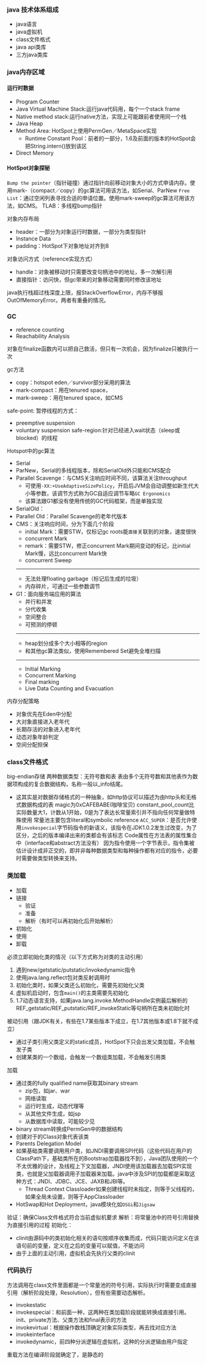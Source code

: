 ### java 技术体系组成
- java语言
- java虚拟机
- class文件格式
- java api类库
- 三方java类库

### java内存区域
#### 运行时数据
- Program Counter
- Java Virtual Machine Stack:运行java代码用，每个一个stack frame
- Native method stack:运行native方法，实现上可能跟前者使用同一个栈
- Java Heap
- Method Area: HotSpot上使用PermGen／MetaSpace实现
    - Runtime Constant Pool：前者的一部分，1.6及前面的版本的HotSpot会把String.intern()放到该区
- Direct Memory

#### HotSpot对象探秘
`Bump the pointer`（指针碰撞）通过指针向前移动对象大小的方式申请内存。使用mark-（compact／copy）的gc算法可用该方法，如Serial、ParNew
`Free List`：通过空闲列表寻找合适的申请位置。使用mark-sweep的gc算法可用该方法，如CMS。
TLAB：多线程bump指针

对象内存布局
- header：一部分为对象运行时数据，一部分为类型指针
- Instance Data
- padding：HotSpot下对象地址对齐到8

对象访问方式（reference实现方式）
- handle：对象被移动时只需要改变句柄池中的地址，多一次解引用
- 直接指针：访问快，但gc带来的对象移动需要同时修改该地址

java执行栈超过栈深度上限，报StackOverflowError，内存不够报OutOfMemoryError。两者有重叠的情况。

### GC
- reference counting
- Reachability Analysis

对象在finalize函数内可以把自己救活，但只有一次机会，因为finalize只被执行一次

gc方法
- copy：hotspot eden／survivor部分采用的算法
- mark-compact：用在tenured space，
- mark-sweep：用在tenured space，如CMS

safe-point: 暂停线程的方式：
- preemptive suspension
- voluntary suspension
safe-region:针对已经进入wait状态（sleep或blocked）的线程

Hotspot中的gc算法
- Serial
- ParNew，Serial的多线程版本，除和SerialOld外只能和CMS配合
- Parallel Scavenge：与CMS关注响应时间不同，该算法关注throughput
    - 可使用`-XX:+UseAdaptiveSizePolicy`，开启后JVM会自动调整如新生代大小等参数，该调节方式称为GC自适应调节车略`GC Ergonomics`
    - 该算法跟G1都没有使用传统的GC代码框架，而是单独实现
- SerialOld：
- Parallel Old：Parallel Scavenge的老年代版本
- CMS：关注响应时间，分为下面几个阶段
    - initial Mark：需要STW，仅标记gc roots能`直接`关联到的对象，速度很快
    - concurrent Mark
    - remark：需要STW，修正concurrent Mark期间变动的标记，比initial Mark慢，远比concurrent Mark快
    - concurrent Sweep
    ------
    - 无法处理floating garbage（标记后生成的垃圾）
    - 内存碎片，可通过一些参数调节
- G1：面向服务端应用的算法
    - 并行和并发
    - 分代收集
    - 空间整合
    - 可预测的停顿
    ------
    - heap划分成多个大小相等的region
    - 和其他gc算法类似，使用Remembered Set避免全堆扫描
    ------
    - Initial Marking
    - Concurrent Marking
    - Final marking
    - Live Data Counting and Evacuation

内存分配策略
- 对象优先在Eden中分配
- 大对象直接进入老年代
- 长期存活的对象进入老年代
- 动态对象年龄判定
- 空间分配担保

### class文件格式
big-endian存储
两种数据类型：无符号数和表
表由多个无符号数和其他表作为数据项构成的复合数据结构，名称一般以_info结尾。
- 这其实是对数据存储格式的一种抽象，如http协议可以描述为由http头和无格式数据构成的表
magic为0xCAFEBABE(咖啡宝贝)
constant_pool_count比实际数量大1，计数从1开始，0是为了表达长常量索引并不指向任何常量做特殊使用
常量池主要包含literal和symbolic reference
`ACC_SUPER`：是否允许使用`invokespecial`字节码指令的新语义，该指令在JDK1.0.2发生过改变，为了区分，之后的版本编译出来的类都会有该标志
Code属性在方法表的属性集合中（interface和abstract方法没有）
因为指令使用一个字节表示，指令集被估计设计成非正交的，即并非每种数据类型和每种操作都有对应的指令，必要时需要做类型转换来支持。

### 类加载
- 加载
- 链接
    - 验证
    - 准备
    - 解析（有时可以再初始化后开始解析）
- 初始化
- 使用
- 卸载

必须立即初始化类的情况（以下方式称为对类的主动引用）
1. 遇到new/getstatic/putstatic/invokedynamic指令
2. 使用java.lang.reflect包对类反射调用时
3. 初始化类时，如果父类还么初始化，需要先初始化父类
4. 虚拟机启动时，包含`main()`的主类需要先初始化
5. 1.7动态语言支持，如果java.lang.invoke.MethodHandle实例最后解析的REF_getstatic/REF_putstatic/REF_invokeStatic等句柄所在类未初始化时

被动引用（跟JDK有关，有些在1.7某些版本下成立，在1.7其他版本或1.8下就不成立）
- 通过子类引用父类定义的static成员，HotSpot下只会出发父类加载，不会触发子类
- 创建某类的一个数组，会触发一个数组类加载，不会触发引用类

加载
- 通过类的fully qualified name获取其binary stream
    - zip包，如jar、war
    - 网络读取
    - 运行时生成，动态代理等
    - 从其他文件生成，如jsp
    - 从数据库中读取，可能较少见
- binary stream转换成PermGen中的数据结构
- 创建对于的Class对象代表该类
- Parents Delegation Model
- 如果基础类需要调用用户类，如JNDI需要调用SPI代码（这些代码在用户的ClassPath下，基础类所在的Bootstrap加载器找不到），Java团队使用的一个不太优雅的设计，及线程上下文加载器，JNDI使用该加载器去加载SPI实现类，也就是父加载器调用子加载器来加载。java中涉及SPI的加载都是采取这种方式：JNDI、JDBC、JCE、JAXB和JBI等。
    - Thread Context Classloader如果创建线程时未指定，则等于父线程的，如果全局未设置，则等于AppClassloader
- HotSwap和Hot Deployment，java模块化如`OSGi`和`Jigsaw`

验证：确保Class文件格式符合当前虚拟机要求
解析：将常量池中的符号引用替换为直接引用的过程
初始化：
- clinit由源码中的类初始化相关的语句按顺序收集而成，代码只能访问定义在该语句前的变量，定义在之后的变量可以赋值，不能访问
- 由于上面的主动引用，虚拟机会先执行父类的clinit

### 代码执行
方法调用在class文件里面都是一个常量池的符号引用，实际执行时需要变成直接引用（解析阶段处理，Resolution），但有些需要动态解析。
- invokestatic
- invokespecial：和前面一种，这两种在类加载阶段就能转换成直接引用。init、private方法、父类方法和final表示的方法
- invokevirtual：根据操作数栈顶确定对象实际类型，再去找对应方法
- invokeinterface
- invokedynamic，前四种分派逻辑在虚拟机，这种的分派逻辑由用户指定

重载方法在编译阶段就确定了，是静态的
